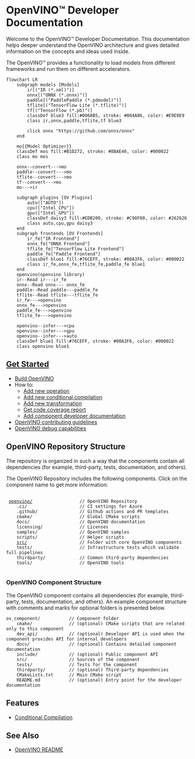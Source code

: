 # OpenVINO™ Developer Documentation

Welcome to the OpenVINO™ Developer Documentation. This documentation helps deeper understand the OpenVINO architecture and gives detailed information on the concepts and ideas used inside.

The OpenVINO™ provides a functionality to load models from different frameworks and run them on different accelerators.

```mermaid
flowchart LR
    subgraph models [Models]
        ir[("IR (*.xml)")]
        onnx[("ONNX (*.onnx)")]
        paddle[("PaddlePaddle (*.pdmodel)")]
        tflite[("TensorFlow Lite (*.tflite)")]
        tf[("TensorFlow (*.pb)")]
        classDef blue3 fill:#0068B5, stroke: #004A86, color: #E9E9E9
        class ir,onnx,paddle,tflite,tf blue3
       
        click onnx "https://github.com/onnx/onnx"
    end
    
    mo{{Model Optimizer}}
    classDef mos fill:#B1D272, stroke: #8BAE46, color: #000022
    class mo mos
    
    onnx--convert--->mo
    paddle--convert--->mo
    tflite--convert--->mo
    tf--convert--->mo
    mo--->ir
    
    subgraph plugins [OV Plugins]
        auto(["AUTO"])
        cpu(["Intel_CPU"])
        gpu(["Intel_GPU"])
        classDef daisy3 fill:#EDB200, stroke: #C98F00, color: #262626
        class auto,cpu,gpu daisy3
    end
    subgraph frontends [OV Frontends]
        ir_fe["IR Frontend"]
        onnx_fe["ONNX Frontend"]
        tflite_fe["TensorFlow Lite Frontend"]
        paddle_fe["Paddle Frontend"]
        classDef blue1 fill:#76CEFF, stroke: #00A3F6, color: #000022
        class ir_fe,onnx_fe,tflite_fe,paddle_fe blue1
    end
    openvino(openvino library)
    ir--Read ir---ir_fe
    onnx--Read onnx--- onnx_fe
    paddle--Read paddle---paddle_fe
    tflite--Read tflite---tflite_fe
    ir_fe--->openvino
    onnx_fe--->openvino
    paddle_fe--->openvino
    tflite_fe--->openvino
    
    openvino--infer--->cpu
    openvino--infer--->gpu
    openvino--infer--->auto
    classDef blue1 fill:#76CEFF, stroke: #00A3F6, color: #000022
    class openvino blue1
```

## [Get Started](./get_started.md)

 * [Build OpenVINO](./build.md)
 * How to:
     * [Add new operation](../../src/core/docs/operation_enabling_flow.md)
     * [Add new conditional compilation](../../src/common/conditional_compilation/docs/develop_cc_for_new_component.md)
     * [Add new transformation](#todo)
     * [Get code coverage report](./test_coverage.md) 
     * [Add component developer documentation](./dev_doc_guide.md)
 * [OpenVINO contributing guidelines](../../CONTRIBUTING.md)
 * [OpenVINO debug capabilities](./debug_capabilities.md)

## OpenVINO Repository Structure

The repository is organized in such a way that the components contain all dependencies (for example, third-party, tests, documentation, and others). 

The OpenVINO Repository includes the following components. Click on the component name to get more information:
<pre>
 <code>
 <a href="../../README.md">openvino/</a>                  // OpenVINO Repository
    .ci/                    // CI settings for Azure
    .github/                // Github actions and PR templates
    cmake/                  // Global CMake scripts
    docs/                   // OpenVINO documentation
    licensing/              // Licenses
    samples/                // OpenVINO samples
    scripts/                // Helper scripts
    <a href="../../src/README.md">src/</a>                    // Folder with core OpenVINO components
    tests/                  // Infrastructure tests which validate full pipelines
    thirdparty/             // Common third-party dependencies
    tools/                  // OpenVINO tools
 </code>
</pre>

### OpenVINO Component Structure

The OpenVINO component contains all dependencies (for example, third-party, tests, documentation, and others). An example component structure with comments and marks for optional folders is presented below.

```
ov_component/           // Component folder
    cmake/              // (optional) CMake scripts that are related only to this component 
    dev_api/            // (optional) Developer API is used when the component provides API for internal developers
    docs/               // (optional) Contains detailed component documentation
    include/            // (optional) Public component API
    src/                // Sources of the component
    tests/              // Tests for the component
    thirdparty/         // (optional) Third-party dependencies
    CMakeLists.txt      // Main CMake script
    README.md           // (optional) Entry point for the developer documentation
```


## Features

 * [Conditional Compilation](./conditional_compilation.md)

## See Also

 * [OpenVINO README](../../README.md)
